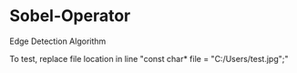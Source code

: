 # Sobel-Operator
Edge Detection Algorithm 

To test, replace file location in line "const char* file = "C:/Users/test.jpg";"

